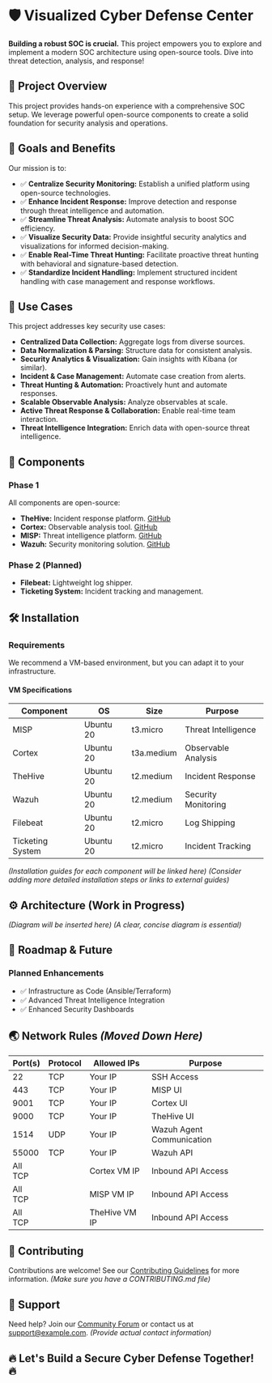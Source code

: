 # 🛡️ Visualized Cyber Defense Center

**Building a robust SOC is crucial.** This project empowers you to explore and implement a modern SOC architecture using open-source tools. Dive into threat detection, analysis, and response!

## 👑 Project Overview

This project provides hands-on experience with a comprehensive SOC setup. We leverage powerful open-source components to create a solid foundation for security analysis and operations.

## 🎯 Goals and Benefits

Our mission is to:

*   ✅ **Centralize Security Monitoring:** Establish a unified platform using open-source technologies.
*   ✅ **Enhance Incident Response:** Improve detection and response through threat intelligence and automation.
*   ✅ **Streamline Threat Analysis:** Automate analysis to boost SOC efficiency.
*   ✅ **Visualize Security Data:** Provide insightful security analytics and visualizations for informed decision-making.
*   ✅ **Enable Real-Time Threat Hunting:** Facilitate proactive threat hunting with behavioral and signature-based detection.
*   ✅ **Standardize Incident Handling:** Implement structured incident handling with case management and response workflows.

## 🚀 Use Cases

This project addresses key security use cases:

*   **Centralized Data Collection:** Aggregate logs from diverse sources.
*   **Data Normalization & Parsing:** Structure data for consistent analysis.
*   **Security Analytics & Visualization:** Gain insights with Kibana (or similar).
*   **Incident & Case Management:** Automate case creation from alerts.
*   **Threat Hunting & Automation:** Proactively hunt and automate responses.
*   **Scalable Observable Analysis:** Analyze observables at scale.
*   **Active Threat Response & Collaboration:** Enable real-time team interaction.
*   **Threat Intelligence Integration:** Enrich data with open-source threat intelligence.

## 🧩 Components

### Phase 1

All components are open-source:

*   **TheHive:** Incident response platform. [GitHub](link-to-thehive-repo)
*   **Cortex:** Observable analysis tool. [GitHub](link-to-cortex-repo)
*   **MISP:** Threat intelligence platform. [GitHub](link-to-misp-repo)
*   **Wazuh:** Security monitoring solution. [GitHub](link-to-wazuh-repo)

### Phase 2 (Planned)

*   **Filebeat:** Lightweight log shipper.
*   **Ticketing System:** Incident tracking and management.

## 🛠️ Installation

### Requirements

We recommend a VM-based environment, but you can adapt it to your infrastructure.

#### VM Specifications

| Component        | OS          | Size        | Purpose                                   |
|-----------------|-------------|-------------|-------------------------------------------|
| MISP            | Ubuntu 20   | t3.micro    | Threat Intelligence                      |
| Cortex          | Ubuntu 20   | t3a.medium  | Observable Analysis                       |
| TheHive         | Ubuntu 20   | t2.medium   | Incident Response                         |
| Wazuh           | Ubuntu 20   | t2.medium   | Security Monitoring                       |
| Filebeat        | Ubuntu 20   | t2.micro    | Log Shipping                             |
| Ticketing System | Ubuntu 20   | t2.micro    | Incident Tracking                         |

*(Installation guides for each component will be linked here)*  *(Consider adding more detailed installation steps or links to external guides)*

## ⚙️ Architecture (Work in Progress)

*(Diagram will be inserted here)*  *(A clear, concise diagram is essential)*

## 🚀 Roadmap & Future

### Planned Enhancements

*   ✅ Infrastructure as Code (Ansible/Terraform)
*   ✅ Advanced Threat Intelligence Integration
*   ✅ Enhanced Security Dashboards

## 🌏 Network Rules  *(Moved Down Here)*

| Port(s) | Protocol | Allowed IPs | Purpose                                       |
|---------|----------|-------------|-----------------------------------------------|
| 22      | TCP      | Your IP     | SSH Access                                     |
| 443     | TCP      | Your IP     | MISP UI                                      |
| 9001    | TCP      | Your IP     | Cortex UI                                     |
| 9000    | TCP      | Your IP     | TheHive UI                                    |
| 1514    | UDP      | Your IP     | Wazuh Agent Communication                   |
| 55000   | TCP      | Your IP     | Wazuh API                                     |
| All TCP |          | Cortex VM IP| Inbound API Access                             |
| All TCP |          | MISP VM IP  | Inbound API Access                             |
| All TCP |          | TheHive VM IP| Inbound API Access                             |


## 🙌 Contributing

Contributions are welcome! See our [Contributing Guidelines](link-to-contributing) for more information.  *(Make sure you have a CONTRIBUTING.md file)*

## 🤝 Support

Need help? Join our [Community Forum](link-to-forum) or contact us at [support@example.com](mailto:support@example.com). *(Provide actual contact information)*

## 🔥 Let's Build a Secure Cyber Defense Together! 🔥
